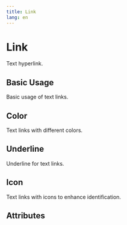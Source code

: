 ```yaml
---
title: Link
lang: en
---
```


<script setup lang="ts">
  import props from "../../../example/link/description/en-props.ts";
  import slots from "../../../example/link/description/en-slots.ts";
</script>

# Link

Text hyperlink.

## Basic Usage

Basic usage of text links.

<demo src="../../../example/link/base.vue"></demo>

## Color

Text links with different colors.

<demo src="../../../example/link/color.vue"></demo>

## Underline 

Underline for text links.

<demo src="../../../example/link/underline.vue"></demo>

## Icon

Text links with icons to enhance identification.

<demo src="../../../example/link/iconlink.vue"></demo>

## Attributes

<table-block type="propsEn" :data="props"></table-block>
